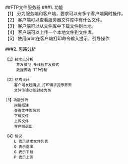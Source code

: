 ##FTP文件服务器
###1. 功能  
	【1】 分为服务端和客户端，要求可以有多个客户端同时操作。  
	【2】 客户端可以查看服务器文件库中有什么文件。  
	【3】 客户端可以从文件库中下载文件到本地。  
	【4】 客户端可以上传一个本地文件到文件库。  
	【5】 使用print在客户端打印命令输入提示，引导操作

###2. 思路分析
 
    【1】技术点分析
         并发模型 多线程并发模式
         数据传输 TCP传输  

    【2】结构设计  
        客户端发起请求,打印请求提示界面
        文件传输功能封装为类   

    [3】功能分析
        网络搭建
        查看文件库信息
        下载文件
        上传文件
        客户端退出

    【4】协议
        L 表示请求文件列表
        Q 表示退出
        G 表示下载
        P 表示上传
